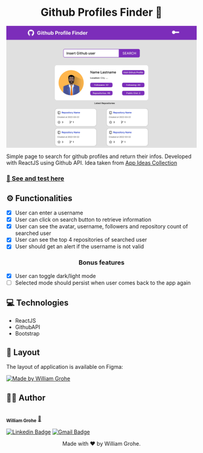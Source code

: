 <h1 align="center">  Github Profiles Finder 🔎</h1>

<img align="center" src="./src/assets/images/layout.jpg">

Simple page to search for github profiles and return their infos.
Developed with ReactJS using Github API.
Idea taken from <a href="https://github.com/florinpop17/app-ideas" target="_blank">App Ideas Collection</a>

<h3><a  href="https://wg-github-profiles-finder.vercel.app/"  target="_blank">🚀 See and test here </a></h3>

## ⚙️ Functionalities
-   [x] User can enter a username
-   [x] User can click on search button to retrieve information
-   [x] User can see the avatar, username, followers and repository count of searched user
-   [x] User can see the top 4 repositories of searched user
-   [X] User should get an alert if the username is not valid

<h3 align="center">Bonus features</h3>

-  [x] User can toggle dark/light mode
-  [ ] Selected mode should persist when user comes back to the app again

## 💻 Technologies
- ReactJS 
- GithubAPI 
- Bootstrap

## 🎨 Layout
The layout of application is available on Figma:

<a target="_blank" href="https://www.figma.com/file/K0HCr2QlqwT7GtfzEe1YRs/Github-Profile-Finder?node-id=0%3A1">
  <img alt="Made by William Grohe" src="https://img.shields.io/badge/Acessar%20Layout%20-Figma-%2304D361">
</a>


## 🦸‍♂️ Author
<a href="https://williamgrohe.github.io/">
 <img align="center" style="border-radius: 50%;" src="https://media-exp1.licdn.com/dms/image/C4E03AQEHPMde8rCohg/profile-displayphoto-shrink_200_200/0/1629258171132?e=1650499200&v=beta&t=w7RNELRblLLDOW1V2UypG3ZF8HjjjesvfKHDYS3d3H8" width="100px;" alt=""/>
 <br />
 <sub><b>William Grohe</b></sub></a> <a href="https://williamgrohe.github.io/" title="Author">🚀</a>
 
[![Linkedin Badge](https://img.shields.io/badge/-William-blue?style=flat-square&logo=Linkedin&logoColor=white&link=https://www.linkedin.com/in/williamgrohe/)](https://www.linkedin.com/in/tgmarinho/) [![Gmail Badge](https://img.shields.io/badge/-Email-c14438?style=flat-square&logo=Gmail&logoColor=white&link=mailto:tgmarinho@gmail.com)](mailto:william.grohe@gmail.com)

<p  align="center">Made with ❤️ by William Grohe.</p>
